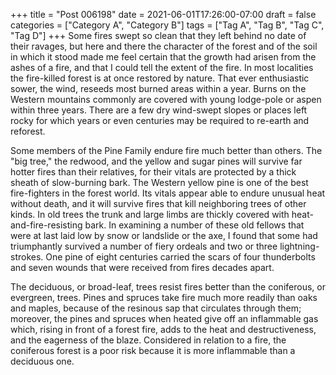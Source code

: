 +++
title = "Post 006198"
date = 2021-06-01T17:26:00-07:00
draft = false
categories = ["Category A", "Category B"]
tags = ["Tag A", "Tag B", "Tag C", "Tag D"]
+++
Some fires swept so clean that they left behind no date of their ravages, but here and there the character of the forest and of the soil in which it stood made me feel certain that the growth had arisen from the ashes of a fire, and that I could tell the extent of the fire. In most localities the fire-killed forest is at once restored by nature. That ever enthusiastic sower, the wind, reseeds most burned areas within a year. Burns on the Western mountains commonly are covered with young lodge-pole or aspen within three years. There are a few dry wind-swept slopes or places left rocky for which years or even centuries may be required to re-earth and reforest.

Some members of the Pine Family endure fire much better than others. The "big tree," the redwood, and the yellow and sugar pines will survive far hotter fires than their relatives, for their vitals are protected by a thick sheath of slow-burning bark. The Western yellow pine is one of the best fire-fighters in the forest world. Its vitals appear able to endure unusual heat without death, and it will survive fires that kill neighboring trees of other kinds. In old trees the trunk and large limbs are thickly covered with heat-and-fire-resisting bark. In examining a number of these old fellows that were at last laid low by snow or landslide or the axe, I found that some had triumphantly survived a number of fiery ordeals and two or three lightning-strokes. One pine of eight centuries carried the scars of four thunderbolts and seven wounds that were received from fires decades apart.

The deciduous, or broad-leaf, trees resist fires better than the coniferous, or evergreen, trees. Pines and spruces take fire much more readily than oaks and maples, because of the resinous sap that circulates through them; moreover, the pines and spruces when heated give off an inflammable gas which, rising in front of a forest fire, adds to the heat and destructiveness, and the eagerness of the blaze. Considered in relation to a fire, the coniferous forest is a poor risk because it is more inflammable than a deciduous one.
